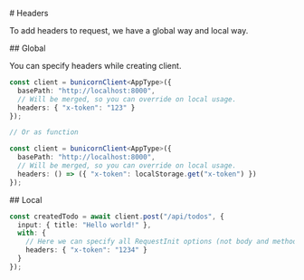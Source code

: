 # Headers

To add headers to request, we have a global way and local way.

## Global

You can specify headers while creating client.

```ts
const client = bunicornClient<AppType>({
  basePath: "http://localhost:8000",
  // Will be merged, so you can override on local usage.
  headers: { "x-token": "123" }
});

// Or as function

const client = bunicornClient<AppType>({
  basePath: "http://localhost:8000",
  // Will be merged, so you can override on local usage.
  headers: () => ({ "x-token": localStorage.get("x-token") })
});
```

## Local

```ts
const createdTodo = await client.post("/api/todos", {
  input: { title: "Hello world!" },
  with: {
    // Here we can specify all RequestInit options (not body and method)
    headers: { "x-token": "1234" }
  }
});
```
